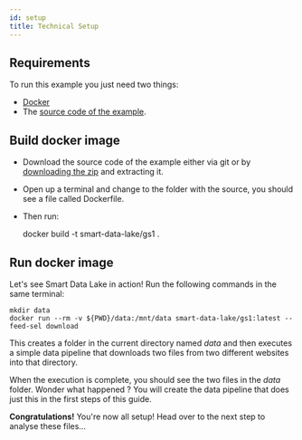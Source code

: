 ```yaml
---
id: setup
title: Technical Setup
---
```


## Requirements

To run this example you just need two things:

- [Docker](https://www.docker.com/get-started)
- The [source code of the example](https://github.com/smart-data-lake/getting-started).


## Build docker image

- Download the source code of the example either via git or by [downloading the zip](https://github.com/smart-data-lake/getting-started/archive/refs/heads/master.zip) and extracting it.
- Open up a terminal and change to the folder with the source, you should see a file called Dockerfile.
- Then run:


    docker build -t smart-data-lake/gs1 .



## Run docker image

Let's see Smart Data Lake in action!
Run the following commands in the same terminal:

    mkdir data
    docker run --rm -v ${PWD}/data:/mnt/data smart-data-lake/gs1:latest --feed-sel download

This creates a folder in the current directory named *data* and then 
executes a simple data pipeline that downloads two files from two different websites into that directory.

When the execution is complete, you should see the two files in the *data* folder.
Wonder what happened ? You will create the data pipeline that does just this in the first steps of this guide.

**Congratulations!** You're now all setup! Head over to the next step to analyse these files...